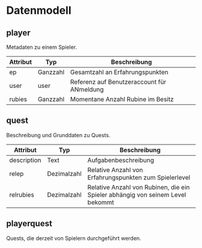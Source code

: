 # Datenmodell

## player

Metadaten zu einem Spieler.

|Attribut|Typ|Beschreibung|
|---|---|---|
|ep|Ganzzahl|Gesamtzahl an Erfahrungspunkten|
|user|user|Referenz auf Benutzeraccount für ANmeldung|
|rubies|Ganzzahl|Momentane Anzahl Rubine im Besitz|

## quest

Beschreibung und Grunddaten zu Quests.

|Attribut|Typ|Beschreibung|
|---|---|---|
|description|Text|Aufgabenbeschreibung|
|relep|Dezimalzahl|Relative Anzahl von Erfahrungspunkten zum Spielerlevel|
|relrubies|Dezimalzahl|Relative Anzahl von Rubinen, die ein Spieler abhängig von seinem Level bekommt|


## playerquest

Quests, die derzeit von Spielern durchgeführt werden.